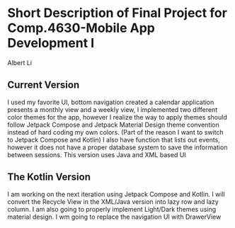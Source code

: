
# Short Description of Final Project for Comp.4630-Mobile App Development I

Albert Li

## Current Version
I used my favorite UI, bottom navigation created a calendar application presents a monthly view and a weekly view, I implemented two different color themes for the app, however I realize the way to apply themes should follow Jetpack Compose and Jetpack Material Design theme convention instead of hard coding my own colors. (Part of the reason I want to switch to Jetpack Compose and Kotlin) I also have function that lists out events, however it does not have a proper database system to save the information between sessions.
This version uses Java and XML based UI

## The Kotlin Version
I am working on the next iteration using Jetpack Compose and Kotlin. I will convert the Recycle View in the XML/Java version into lazy row and lazy column. I am also going to properly implement Light/Dark themes using material design. I wm going to replace the navigation UI with DrawerView


